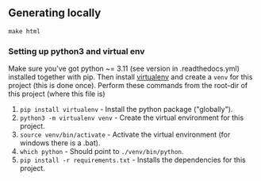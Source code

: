 ## Generating locally

```
make html
```

### Setting up python3 and virtual env

Make sure you've got python ~= 3.11 (see version in .readthedocs.yml) installed together with pip. Then install [virtualenv](https://packaging.python.org/en/latest/guides/installing-using-pip-and-virtual-environments/)
and create a `venv` for this project (this is done once). Perform these commands from the root-dir of this project (where this file is)

1. `pip install virtualenv` - Install the python package ("globally").
1. `python3 -m virtualenv venv` - Create the virtual environment for this project.
1. `source venv/bin/activate` - Activate the virtual environment (for windows there is a .bat).
1. `which python` - Should point to `./venv/bin/python`.
1. `pip install -r requirements.txt` - Installs the dependencies for this project.
